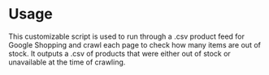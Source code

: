 # Usage

This customizable script is used to run through a .csv product feed for Google Shopping and crawl each page to check how many items are out of stock. It outputs a .csv of products that were either out of stock or unavailable at the time of crawling. 
